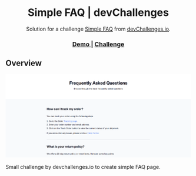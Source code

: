 <!-- Please update value in the {}  -->

<h1 align="center">Simple FAQ | devChallenges</h1>

<div align="center">
   Solution for a challenge <a href="https://devchallenges.io/challenge/simple-faq-challenge" target="_blank">Simple FAQ</a> from <a href="http://devchallenges.io" target="_blank">devChallenges.io</a>.
</div>

<div align="center">
  <h3>
    <a href="https://codebyev.github.io/simple-faq/">
      Demo
    </a>
    <span> | </span>
    <a href="https://devchallenges.io/challenge/simple-faq-challenge">
      Challenge
    </a>
  </h3>
</div>


<!-- OVERVIEW -->

## Overview

![screenshot](./Screenshot.png)

Small challenge by devchallenges.io to create simple FAQ page.

